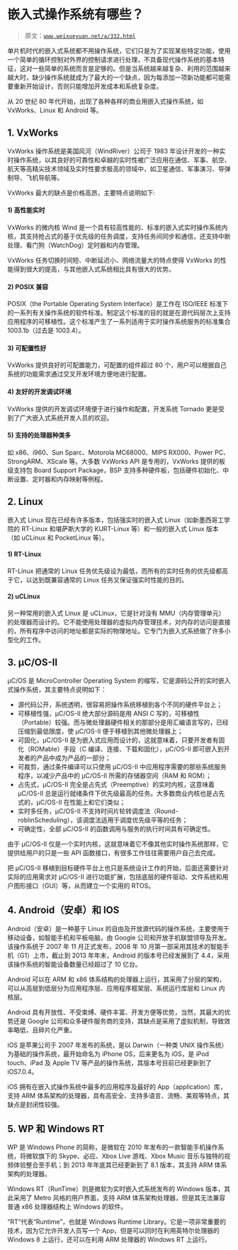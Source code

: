 # 嵌入式操作系统有哪些？

> 原文：[`www.weixueyuan.net/a/332.html`](http://www.weixueyuan.net/a/332.html)

单片机时代的嵌入式系统都不用操作系统，它们只是为了实现某些特定功能，使用一个简单的循环控制对外界的控制请求进行处理，不具备现代操作系统的基本特征，这对一些简单的系统而言是足够的。但是当系统越来越复杂、利用的范围越来越大时，缺少操作系统就成为了最大的一个缺点，因为每添加一项新功能都可能需要重新开始设计，否则只能增加开发成本和系统复杂度。

从 20 世纪 80 年代开始，出现了各种各样的商业用嵌入式操作系统，如 VxWorks、Linux 和 Android 等。

## 1\. VxWorks

VxWorks 操作系统是美国风河（WindRiver）公司于 1983 年设计开发的一种实时操作系统，以其良好的可靠性和卓越的实时性被广泛应用在通信、军事、航空、航天等高精尖技术领域及实时性要求极高的领域中，如卫星通信、军事演习、导弹制导、飞机导航等。

VxWorks 最大的缺点是价格高昂，主要特点说明如下:

#### 1) 高性能实时

VxWorks 的微内核 Wind 是一个具有较高性能的、标准的嵌入式实时操作系统内核，其支持抢占式的基于优先级的任务调度，支持任务间同步和通信，还支持中断处理、看门狗（WatchDog）定时器和内存管理。

VxWorks 任务切换时间短、中断延迟小、网络流量大的特点使得 VxWorks 的性能得到很大的提高，与其他嵌入式系统相比具有很大的优势。

#### 2) POSIX 兼容

POSIX（the Portable Operating System Interface）是工作在 ISO/IEEE 标准下的一系列有关操作系统的软件标准。制定这个标准的目的就是在源代码层次上支持应用程序的可移植性。这个标准产生了一系列适用于实时操作系统服务的标准集合 1003.1b（过去是 1003.4）。

#### 3) 可配置性好

VxWorks 提供良好的可配置能力，可配置的组件超过 80 个，用户可以根据自己系统的功能需求通过交叉开发环境方便地进行配置。

#### 4) 友好的开发调试环境

VxWorks 提供的开发调试环境便于进行操作和配置，开发系统 Tornado 更是受到了广大嵌入式系统开发人员的欢迎。

#### 5) 支持的处理器种类多

如 x86、i960、Sun Sparc、Motorola MC68000、MIPS RX000、Power PC、StrongARM、XScale 等。大多数 VxWorks API 是专用的，VxWorks 提供的板级支持包 Board Support Package，BSP 支持多种硬件板，包括硬件初始化、中断设置、定时器和内存映射等例程。

## 2\. Linux

嵌入式 Linux 现在已经有许多版本，包括强实时的嵌入式 Linux（如新墨西哥工学院的 RT-Linux 和堪萨斯大学的 KURT-Linux 等）和一般的嵌入式 Linux 版本（如 uCLinux 和 PocketLinux 等）。

#### 1) RT-Linux

RT-Linux 把通常的 Linux 任务优先级设为最低，而所有的实时任务的优先级都高于它，以达到既兼容通常的 Linux 任务又保证强实时性能的目的。

#### 2) uCLinux

另一种常用的嵌入式 Linux 是 uCLinux，它是针对没有 MMU（内存管理单元）的处理器而设计的。它不能使用处理器的虚拟内存管理技术，对内存的访问是直接的，所有程序中访问的地址都是实际的物理地址。它专门为嵌入式系统做了许多小型化的工作。

## 3\. μC/OS-II

μC/OS 是 MicroController Operating System 的缩写，它是源码公开的实时嵌入式操作系统，其主要特点说明如下：

*   源代码公开，系统透明，很容易把操作系统移植到各个不同的硬件平台上；
*   可移植性强，μC/OS-II 绝大部分源码是用 ANSI C 写的，可移植性（Portable）较强。而与微处理器硬件相关的那部分是用汇编语言写的，已经压缩到最低限度，使 μC/OS-II 便于移植到其他微处理器上；
*   可固化，μC/OS-II 是为嵌入式应用而设计的，这就意味着，只要开发者有固化（ROMable）手段（C 编译、连接、下载和固化），μC/OS-II 即可嵌入到开发者的产品中成为产品的一部分；
*   可裁剪，通过条件编译可以只使用 μC/OS-II 中应用程序需要的那些系统服务程序，以减少产品中的 μC/OS-II 所需的存储器空间（RAM 和 ROM）；
*   占先式，μC/OS-II 完全是占先式（Preemptive）的实时内核，这意味着 μC/OS-II 总是运行就绪条件下优先级最高的任务。大多数商业内核也是占先式的，μC/OS-II 在性能上和它们类似；
*   实时多任务，μC/OS-II 不支持时间片轮转调度法（Round-roblinScheduling），该调度法适用于调度优先级平等的任务；
*   可确定性，全部 μC/OS-II 的函数调用与服务的执行时间具有可确定性。

由于 μC/OS-II 仅是一个实时内核，这就意味着它不像其他实时操作系统那样，它提供给用户的只是一些 API 函数接口，有很多工作往往需要用户自己去完成。

把 μC/OS-II 移植到目标硬件平台上也只是系统设计工作的开始，后面还需要针对实际的应用需求对 μC/OS-II 进行功能扩展，包括底层的硬件驱动、文件系统和用户图形接口（GUI）等，从而建立一个实用的 RTOS。

## 4\. Android（安卓）和 IOS

Android（安卓）是一种基于 Linux 的自由及开放源代码的操作系统，主要使用于移动设备，如智能手机和平板电脑，由 Google 公司和开放手机联盟领导及开发。该操作系统于 2007 年 11 月正式发布，2008 年 10 月第一部采用其技术的智能手机（G1）上市，截止到 2013 年年末，Android 的版本号已经发展到了 4.4，采用该操作系统的智能设备数量已经超过了 10 亿台。

Android 可以在 ARM 和 x86 体系结构的处理器上运行，其采用了分层的架构，可以从高层到低层分为应用程序层、应用程序框架层、系统运行库层和 Linux 内核层。

Android 具有开放性、不受束缚、硬件丰富、开发方便等优势，当然，其最大的优势还是 Google 公司和众多硬件服务商的支持，其缺点是采用了虚拟机制，导致效率略低，且碎片化严重。

iOS 是苹果公司于 2007 年发布的系统，是以 Darwin（一种类 UNIX 操作系统）为基础的操作系统，最开始命名为 iPhone OS，后来更名为 iOS，是 iPod touch、iPad 及 Apple TV 等产品的操作系统，其版本号目前已经更新到了 iOS7.0.4。

iOS 拥有在嵌入式操作系统中最多的应用程序及最好的 App（application）库，支持 ARM 体系架构的处理器，具有高安全、支持多语言、流畅、美观等特点，其缺点是封闭性较强。

## 5\. WP 和 Windows RT

WP 是 Windows Phone 的简称，是微软在 2010 年发布的一款智能手机操作系统，将微软旗下的 Skype、必应、Xbox Live 游戏、Xbox Music 音乐与独特的视频体验整合至手机；到 2013 年年底其已经更新到了 8.1 版本，其支持 ARM 体系架构的处理器。

Windows RT（RunTime）则是微软为实时嵌入式系统发布的 Windows 版本，其此采用了 Metro 风格的用户界面，支持 ARM 体系架构处理器，但是其无法兼容普通 x86 处理器结构上 Windows 的软件。

“RT”代表“Runtime”，也就是 Windows Runtime Library。它是一项非常重要的技术，因为它允许开发人员写一个 App，但是可以同时在利用英特尔处理器的 Windows 8 上运行，还可以在利用 ARM 处理器的 Windows RT 上运行。